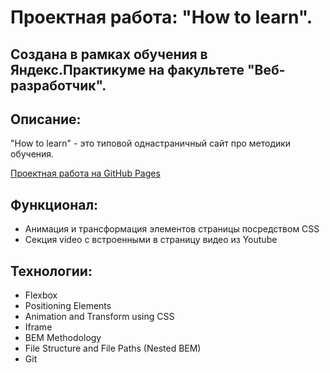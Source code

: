 # Проектная работа: "How to learn". 
## Создана в рамках обучения в Яндекс.Практикуме на факультете "Веб-разработчик".

## Описание:
"How to learn" - это типовой однастраничный сайт про методики обучения.

[Проектная работа на GitHub Pages](https://rama-mosa.github.io/how-to-learn/)

## Функционал:
* Анимация и трансформация элементов страницы посредством CSS
* Секция video с встроенными в страницу видео из Youtube

## Технологии:
* Flexbox
* Positioning Elements
* Animation and Transform using CSS
* Iframe
* BEM Methodology
* File Structure and File Paths (Nested BEM)
* Git
